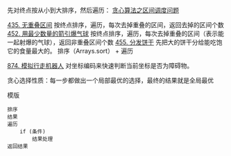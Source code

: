 先对终点按从小到大排序，然后遍历： [贪心算法之区间调度问题](http://labuladong.gitbook.io/algo/dong-tai-gui-hua-xi-lie/tan-xin-suan-fa-zhi-qu-jian-tiao-du-wen-ti) 



[435. 无重叠区间](https://leetcode-cn.com/problems/non-overlapping-intervals/) 按终点排序，遍历，每次去掉重叠的区间，返回去掉的区间个数
[452. 用最少数量的箭引爆气球](https://leetcode-cn.com/problems/minimum-number-of-arrows-to-burst-balloons/) 按终点排序，遍历，每次去掉重叠的区间（表示能一起射爆的气球），返回非重叠区间个数
[455. 分发饼干](https://leetcode-cn.com/problems/assign-cookies/) 先把大的饼干分给能吃饱它的食量最大的。 排序（Arrays.sort） + 遍历

[874. 模拟行走机器人](https://leetcode-cn.com/problems/walking-robot-simulation/) 对坐标编码来快速判断当前坐标是否为障碍物。



贪心选择性质：每一步都做出一个局部最优的选择，最终的结果就是全局最优



模版

```
排序
结果
遍历
	if (条件)
		结果处理
返回结果
```

